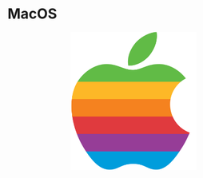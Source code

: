 # MacOS

<div align="center">
  <!-- <a href=""> -->
    <img src="https://raw.githubusercontent.com/dunstontc/assets/master/images/distros/apple.png" alt="apple" width="50%" title="apple">
  <!-- </a> -->
</div>
